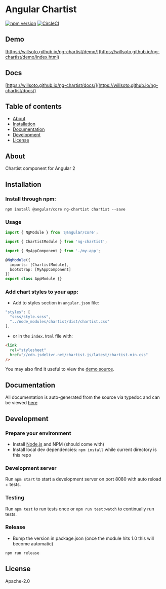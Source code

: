 # Angular Chartist

[![npm version](https://badge.fury.io/js/ng-chartist.svg)](http://badge.fury.io/js/ng-chartist)
[![CircleCI](https://circleci.com/gh/willsoto/ng-chartist.svg?style=svg)](https://circleci.com/gh/willsoto/ng-chartist)

## Demo

[https://willsoto.github.io/ng-chartist/demo/](https://willsoto.github.io/ng-chartist/demo/index.html)

## Docs

[https://willsoto.github.io/ng-chartist/docs/](https://willsoto.github.io/ng-chartist/docs/)

## Table of contents

- [About](#about)
- [Installation](#installation)
- [Documentation](#documentation)
- [Development](#development)
- [License](#licence)

## About

Chartist component for Angular 2

## Installation

### Install through npm:

```
npm install @angular/core ng-chartist chartist --save
```

### Usage

```typescript
import { NgModule } from '@angular/core';

import { ChartistModule } from 'ng-chartist';

import { MyAppComponent } from './my-app';

@NgModule({
  imports: [ChartistModule],
  bootstrap: [MyAppComponent]
})
export class AppModule {}
```

### Add chart styles to your app:

- Add to styles section in `angular.json` file:

```javascript
"styles": [
  "scss/style.scss",
  "../node_modules/chartist/dist/chartist.css"
],
```

- or in the `index.html` file with:

```html
<link
  rel="stylesheet"
  href="//cdn.jsdelivr.net/chartist.js/latest/chartist.min.css"
/>
```

You may also find it useful to view the [demo source](https://github.com/willsoto/ng-chartist/blob/master/projects/ng-chartist-demo/src/app/app.component.ts).

## Documentation

All documentation is auto-generated from the source via typedoc and can be viewed [here](https://willsoto.github.io/ng-chartist/docs/)

## Development

### Prepare your environment

- Install [Node.js](http://nodejs.org/) and NPM (should come with)
- Install local dev dependencies: `npm install` while current directory is this repo

### Development server

Run `npm start` to start a development server on port 8080 with auto reload + tests.

### Testing

Run `npm test` to run tests once or `npm run test:watch` to continually run tests.

### Release

- Bump the version in package.json (once the module hits 1.0 this will become automatic)

```bash
npm run release
```

## License

Apache-2.0
